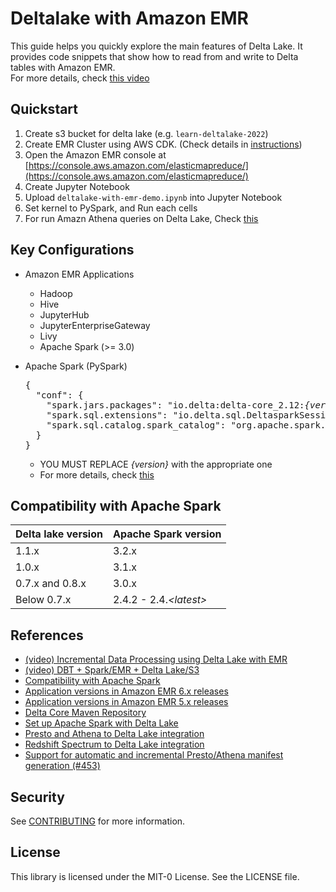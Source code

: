 # Deltalake with Amazon EMR

This guide helps you quickly explore the main features of Delta Lake.
It provides code snippets that show how to read from and write to Delta tables with Amazon EMR.
<br/>For more details, check [this video](https://youtu.be/l1lDAh2bKsU?t=245)

## Quickstart

1. Create s3 bucket for delta lake (e.g. `learn-deltalake-2022`)
2. Create EMR Cluster using AWS CDK. (Check details in [instructions](./cdk/INSTRUCTIONS.md))
3. Open the Amazon EMR console at [https://console.aws.amazon.com/elasticmapreduce/](https://console.aws.amazon.com/elasticmapreduce/)
4. Create Jupyter Notebook
5. Upload `deltalake-with-emr-demo.ipynb` into Jupyter Notebook
6. Set kernel to PySpark, and Run each cells
7. For run Amazn Athena queries on Delta Lake, Check [this](./amazon_athena_queries_on_deltalake.md)

## Key Configurations

- Amazon EMR Applications
  - Hadoop
  - Hive
  - JupyterHub
  - JupyterEnterpriseGateway
  - Livy
  - Apache Spark (>= 3.0)

- Apache Spark (PySpark)

  <pre>
  {
    "conf": {
      "spark.jars.packages": "io.delta:delta-core_2.12:<i>{version}</i>",
      "spark.sql.extensions": "io.delta.sql.DeltasparkSessionExtension",
      "spark.sql.catalog.spark_catalog": "org.apache.spark.sql.delta.catalog.DeltaCatalog",
    }
  }
  </pre>

  * YOU MUST REPLACE <i>{version}</i> with the appropriate one
  * For more details, check [this](https://docs.delta.io/latest/quick-start.html#set-up-apache-spark-with-delta-lake)

## Compatibility with Apache Spark

| Delta lake version | Apache Spark version |
|--------------------|----------------------|
| 1.1.x | 3.2.x |
| 1.0.x | 3.1.x |
| 0.7.x and 0.8.x | 3.0.x |
| Below 0.7.x | 2.4.2 - 2.4.<i>\<latest\></i> |

## References

 * [(video) Incremental Data Processing using Delta Lake with EMR](https://youtu.be/l1lDAh2bKsU)
 * [(video) DBT + Spark/EMR + Delta Lake/S3](https://youtu.be/B1zEKtoD8QY)
 * [Compatibility with Apache Spark](https://docs.delta.io/latest/releases.html#compatibility-with-apache-spark)
 * [Application versions in Amazon EMR 6.x releases](https://docs.aws.amazon.com/emr/latest/ReleaseGuide/emr-release-app-versions-6.x.html)
 * [Application versions in Amazon EMR 5.x releases](https://docs.aws.amazon.com/emr/latest/ReleaseGuide/emr-release-app-versions-5.x.html)
 * [Delta Core Maven Repository](https://mvnrepository.com/artifact/io.delta/delta-core)
 * [Set up Apache Spark with Delta Lake](https://docs.delta.io/latest/quick-start.html#set-up-apache-spark-with-delta-lake)
 * [Presto and Athena to Delta Lake integration](https://docs.delta.io/1.0.0/presto-integration.html)
 * [Redshift Spectrum to Delta Lake integration](https://docs.delta.io/1.0.0/redshift-spectrum-integration.html)
 * [Support for automatic and incremental Presto/Athena manifest generation (#453)](https://github.com/delta-io/delta/releases/tag/v0.7.0)

## Security

See [CONTRIBUTING](CONTRIBUTING.md#security-issue-notifications) for more information.

## License

This library is licensed under the MIT-0 License. See the LICENSE file.

